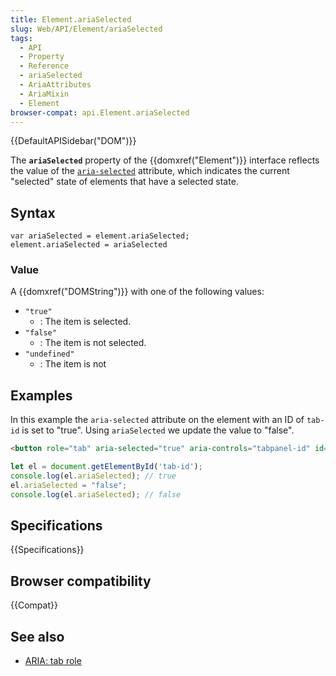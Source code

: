 ```yaml
---
title: Element.ariaSelected
slug: Web/API/Element/ariaSelected
tags:
  - API
  - Property
  - Reference
  - ariaSelected
  - AriaAttributes
  - AriaMixin
  - Element
browser-compat: api.Element.ariaSelected
---
```

{{DefaultAPISidebar("DOM")}}

The **`ariaSelected`** property of the {{domxref("Element")}} interface reflects the value of the [`aria-selected`](/en-US/docs/Web/Accessibility/ARIA//Attributes/aria-selected) attribute, which indicates the current "selected" state of elements that have a selected state.

## Syntax

    var ariaSelected = element.ariaSelected;
    element.ariaSelected = ariaSelected

### Value

A {{domxref("DOMString")}} with one of the following values:

- `"true"`
  - : The item is selected.
- `"false"`
  - : The item is not selected.
- `"undefined"`
  - : The item is not

## Examples

In this example the `aria-selected` attribute on the element with an ID of `tab-id` is set to "true". Using `ariaSelected` we update the value to "false".

```html
<button role="tab" aria-selected="true" aria-controls="tabpanel-id" id="tab-id">Tab label</button>
```

```js
let el = document.getElementById('tab-id');
console.log(el.ariaSelected); // true
el.ariaSelected = "false";
console.log(el.ariaSelected); // false
```

## Specifications

{{Specifications}}

## Browser compatibility

{{Compat}}

## See also

- [ARIA: tab role](/en-US/docs/Web/Accessibility/ARIA/Roles/Tab_Role)
